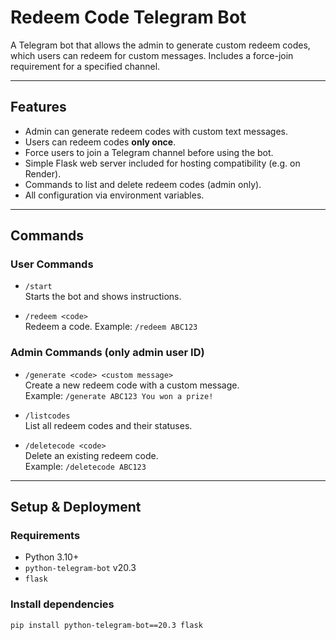 # Redeem Code Telegram Bot

A Telegram bot that allows the admin to generate custom redeem codes, which users can redeem for custom messages. Includes a force-join requirement for a specified channel.

---

## Features

- Admin can generate redeem codes with custom text messages.
- Users can redeem codes **only once**.
- Force users to join a Telegram channel before using the bot.
- Simple Flask web server included for hosting compatibility (e.g. on Render).
- Commands to list and delete redeem codes (admin only).
- All configuration via environment variables.

---

## Commands

### User Commands

- `/start`  
  Starts the bot and shows instructions.

- `/redeem <code>`  
  Redeem a code. Example: `/redeem ABC123`

### Admin Commands (only admin user ID)

- `/generate <code> <custom message>`  
  Create a new redeem code with a custom message.  
  Example: `/generate ABC123 You won a prize!`

- `/listcodes`  
  List all redeem codes and their statuses.

- `/deletecode <code>`  
  Delete an existing redeem code.  
  Example: `/deletecode ABC123`

---

## Setup & Deployment

### Requirements

- Python 3.10+
- `python-telegram-bot` v20.3
- `flask`

### Install dependencies

```bash
pip install python-telegram-bot==20.3 flask
